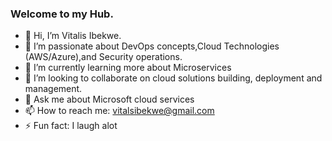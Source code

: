 ### Welcome to my Hub.
- 👋 Hi, I’m Vitalis Ibekwe.
- 🔭 I’m passionate about DevOps concepts,Cloud Technologies (AWS/Azure),and Security operations. 
- 🌱 I’m currently learning more about Microservices
- 👯 I’m looking to collaborate on cloud solutions building, deployment and management.
- 💬 Ask me about Microsoft cloud services
- 📫 How to reach me: vitalsibekwe@gmail.com
- ⚡ Fun fact: I laugh alot

<!--
**Vitanet-tech/Vitanet-tech** is a ✨ _special_ ✨ repository because its `README.md` (this file) appears on your GitHub profile.

Here are some ideas to get you started:


-->


